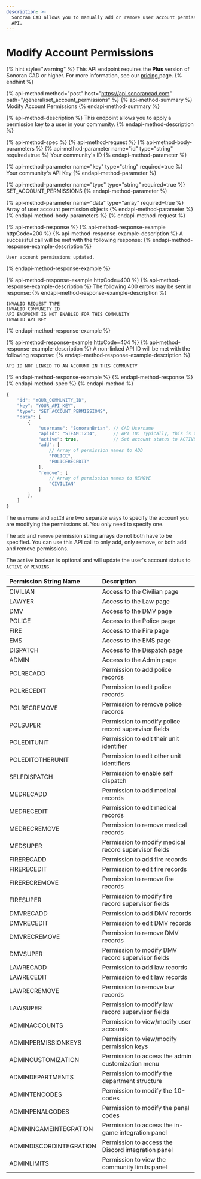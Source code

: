 ```yaml
---
description: >-
  Sonoran CAD allows you to manually add or remove user account permissions via
  API.
---
```


# Modify Account Permissions

{% hint style="warning" %}
This API endpoint requires the **Plus** version of Sonoran CAD or higher. For more information, see our [pricing ](../../../../pricing/faq/)page.
{% endhint %}

{% api-method method="post" host="https://api.sonorancad.com" path="/general/set\_account\_permissions" %}
{% api-method-summary %}
Modify Account Permissions
{% endapi-method-summary %}

{% api-method-description %}
This endpoint allows you to apply a permission key to a user in your community.
{% endapi-method-description %}

{% api-method-spec %}
{% api-method-request %}
{% api-method-body-parameters %}
{% api-method-parameter name="id" type="string" required=true %}
Your community's ID
{% endapi-method-parameter %}

{% api-method-parameter name="key" type="string" required=true %}
Your community's API Key
{% endapi-method-parameter %}

{% api-method-parameter name="type" type="string" required=true %}
SET\_ACCOUNT\_PERMISSIONS
{% endapi-method-parameter %}

{% api-method-parameter name="data" type="array" required=true %}
Array of user account permission objects
{% endapi-method-parameter %}
{% endapi-method-body-parameters %}
{% endapi-method-request %}

{% api-method-response %}
{% api-method-response-example httpCode=200 %}
{% api-method-response-example-description %}
A successful call will be met with the following response:
{% endapi-method-response-example-description %}

```
User account permissions updated.
```
{% endapi-method-response-example %}

{% api-method-response-example httpCode=400 %}
{% api-method-response-example-description %}
The following 400 errors may be sent in response:
{% endapi-method-response-example-description %}

```http
INVALID REQUEST TYPE
INVALID COMMUNITY ID
API ENDPOINT IS NOT ENABLED FOR THIS COMMUNITY
INVALID API KEY
```
{% endapi-method-response-example %}

{% api-method-response-example httpCode=404 %}
{% api-method-response-example-description %}
A non-linked API ID will be met with the following response:
{% endapi-method-response-example-description %}

```
API ID NOT LINKED TO AN ACCOUNT IN THIS COMMUNITY
```
{% endapi-method-response-example %}
{% endapi-method-response %}
{% endapi-method-spec %}
{% endapi-method %}

```javascript
{
    "id": "YOUR_COMMUNITY_ID",
    "key": "YOUR_API_KEY",
    "type": "SET_ACCOUNT_PERMISSIONS",
    "data": [
        {
            "username": "SonoranBrian", // CAD Username
            "apiId": "STEAM:1234",      // API ID: Typically, this is their STEAM ID
            "active": true,             // Set account status to ACTIVE or PENDING
            "add": [
                // Array of permission names to ADD
                "POLICE",
                "POLICERECEDIT"
            ],
            "remove": [
                // Array of permission names to REMOVE
                "CIVILIAN"
            ]
        },
    ]
}
```

The `username` and `apiId` are two separate ways to specify the account you are modifying the permissions of. You only need to specify one.

The `add` and `remove` permission string arrays do not both have to be specified. You can use this API call to only add, only remove, or both add and remove permissions.

The `active` boolean is optional and will update the user's account status to `ACTIVE` or `PENDING`.

| Permission String Name | Description |
| :--- | :--- |
| CIVILIAN | Access to the Civilian page |
| LAWYER | Access to the Law page |
| DMV | Access to the DMV page |
| POLICE | Access to the Police page |
| FIRE | Access to the Fire page |
| EMS | Access to the EMS page |
| DISPATCH | Access to the Dispatch page |
| ADMIN | Access to the Admin page |
| POLRECADD | Permission to add police records |
| POLRECEDIT | Permission to edit police records |
| POLRECREMOVE | Permission to remove police records |
| POLSUPER | Permission to modify police record supervisor fields |
| POLEDITUNIT | Permission to edit their unit identifier |
| POLEDITOTHERUNIT | Permission to edit other unit identifiers |
| SELFDISPATCH | Permission to enable self dispatch |
| MEDRECADD | Permission to add medical records |
| MEDRECEDIT | Permission to edit medical records |
| MEDRECREMOVE | Permission to remove medical records |
| MEDSUPER | Permission to modify medical record supervisor fields |
| FIRERECADD | Permission to add fire records |
| FIRERECEDIT | Permission to edit fire records |
| FIRERECREMOVE | Permission to remove fire records |
| FIRESUPER | Permission to modify fire record supervisor fields |
| DMVRECADD | Permission to add DMV records |
| DMVRECEDIT | Permission to edit DMV records |
| DMVRECREMOVE | Permission to remove DMV records |
| DMVSUPER | Permission to modify DMV record supervisor fields |
| LAWRECADD | Permission to add law records |
| LAWRECEDIT | Permission to edit law records |
| LAWRECREMOVE | Permission to remove law records |
| LAWSUPER | Permission to modify law record supervisor fields |
| ADMINACCOUNTS | Permission to view/modify user accounts |
| ADMINPERMISSIONKEYS | Permission to view/modify permission keys |
| ADMINCUSTOMIZATION | Permission to access the admin customization menu |
| ADMINDEPARTMENTS | Permission to modify the department structure |
| ADMINTENCODES | Permission to modify the 10-codes |
| ADMINPENALCODES | Permission to modify the penal codes |
| ADMININGAMEINTEGRATION | Permission to access the in-game integration panel |
| ADMINDISCORDINTEGRATION | Permission to access the Discord integration panel |
| ADMINLIMITS | Permission to view the community limits panel |

